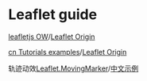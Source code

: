 # Leaflet guide

[leafletjs OW](https://leafletjs.com/reference.html)/[Leaflet Origin](https://github.com/Leaflet/Leaflet)

[cn Tutorials examples](https://leafletjs.cn/examples.html)/[Leaflet Origin](https://github.com/NICEXAI/leaflet_zh)

轨迹动效[Leaflet.MovingMarker](https://github.com/ewoken/Leaflet.MovingMarker)/[中文示例](https://blog.csdn.net/BADAO_LIUMANG_QIZHI/article/details/122412374)
